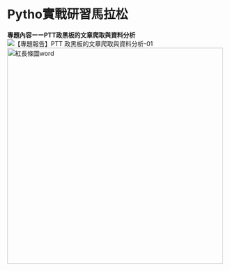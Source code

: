 # Pytho實戰研習馬拉松
**專題內容ーーPTT政黑板的文章爬取與資料分析**
![【專題報告】PTT 政黑板的文章爬取與資料分析-01](https://user-images.githubusercontent.com/66252302/125791964-baadbd99-278e-4ee0-9359-00d6a5cb8e5a.png)
<img width="495" alt="紅長條圖word" src="https://user-images.githubusercontent.com/66252302/99226336-8cbc0c80-2824-11eb-8d0a-8c4929487def.PNG">
